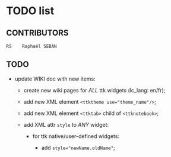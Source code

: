 <!-- encoding: UTF-8 -->

# TODO list

## CONTRIBUTORS

    RS    Raphaël SEBAN

## TODO

* update WIKI doc with new items:

    * create new wiki pages for *ALL* ttk widgets (lc_lang: en/fr);

    * add new XML element `<ttktheme use="theme_name"/>`;

    * add new XML element `<ttktab>` child of `<ttknotebook>`;

    * add XML attr `style` to *ANY* widget:

        * for ttk native/user-defined widgets:

            * add `style="newName.oldName"`;

